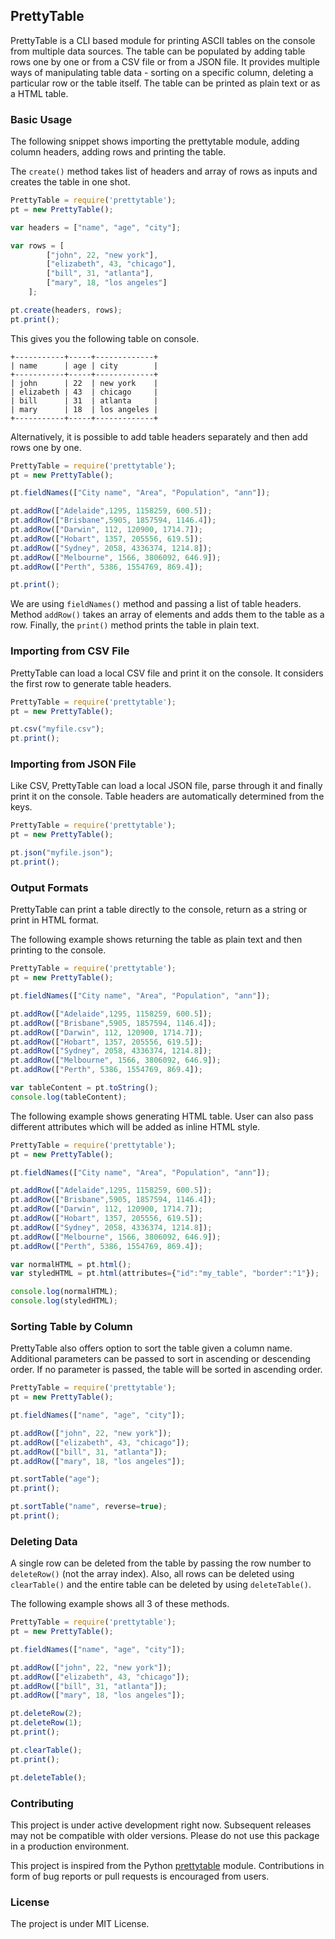 ## PrettyTable

PrettyTable is a CLI based module for printing ASCII tables on the console from multiple data sources. The table can be populated by adding table rows one by one or from a CSV file or from a JSON file. It provides multiple ways of manipulating table data - sorting on a specific column, deleting a particular row or the table itself. The table can be printed as plain text or as a HTML table.

### Basic Usage

The following snippet shows importing the prettytable module, adding column headers, adding rows and printing the table.

The `create()` method takes list of headers and array of rows as inputs and creates the table in one shot.

```javascript
PrettyTable = require('prettytable');
pt = new PrettyTable();

var headers = ["name", "age", "city"];

var rows = [
        ["john", 22, "new york"],
        ["elizabeth", 43, "chicago"],
        ["bill", 31, "atlanta"],
        ["mary", 18, "los angeles"]
    ];

pt.create(headers, rows);
pt.print();
```

This gives you the following table on console.

```
+-----------+-----+-------------+
| name      | age | city        |
+-----------+-----+-------------+
| john      | 22  | new york    |
| elizabeth | 43  | chicago     |
| bill      | 31  | atlanta     |
| mary      | 18  | los angeles |
+-----------+-----+-------------+
```

Alternatively, it is possible to add table headers separately and then add rows one by one.

```javascript
PrettyTable = require('prettytable');
pt = new PrettyTable();

pt.fieldNames(["City name", "Area", "Population", "ann"]);

pt.addRow(["Adelaide",1295, 1158259, 600.5]);
pt.addRow(["Brisbane",5905, 1857594, 1146.4]);
pt.addRow(["Darwin", 112, 120900, 1714.7]);
pt.addRow(["Hobart", 1357, 205556, 619.5]);
pt.addRow(["Sydney", 2058, 4336374, 1214.8]);
pt.addRow(["Melbourne", 1566, 3806092, 646.9]);
pt.addRow(["Perth", 5386, 1554769, 869.4]);

pt.print();
```

We are using `fieldNames()` method and passing a list of table headers. Method `addRow()` takes an array of elements and adds them to the table as a row. Finally, the `print()` method prints the table in plain text.

### Importing from CSV File

PrettyTable can load a local CSV file and print it on the console. It considers the first row to generate table headers.

```javascript
PrettyTable = require('prettytable');
pt = new PrettyTable();

pt.csv("myfile.csv");
pt.print();
```

### Importing from JSON File

Like CSV, PrettyTable can load a local JSON file, parse through it and finally print it on the console. Table headers are automatically determined from the keys.

```javascript
PrettyTable = require('prettytable');
pt = new PrettyTable();

pt.json("myfile.json");
pt.print();
```

### Output Formats

PrettyTable can print a table directly to the console, return as a string or print in HTML format.

The following example shows returning the table as plain text and then printing to the console.

```javascript
PrettyTable = require('prettytable');
pt = new PrettyTable();

pt.fieldNames(["City name", "Area", "Population", "ann"]);

pt.addRow(["Adelaide",1295, 1158259, 600.5]);
pt.addRow(["Brisbane",5905, 1857594, 1146.4]);
pt.addRow(["Darwin", 112, 120900, 1714.7]);
pt.addRow(["Hobart", 1357, 205556, 619.5]);
pt.addRow(["Sydney", 2058, 4336374, 1214.8]);
pt.addRow(["Melbourne", 1566, 3806092, 646.9]);
pt.addRow(["Perth", 5386, 1554769, 869.4]);

var tableContent = pt.toString();
console.log(tableContent);
```

The following example shows generating HTML table. User can also pass different attributes which will be added as inline HTML style.

```javascript
PrettyTable = require('prettytable');
pt = new PrettyTable();

pt.fieldNames(["City name", "Area", "Population", "ann"]);

pt.addRow(["Adelaide",1295, 1158259, 600.5]);
pt.addRow(["Brisbane",5905, 1857594, 1146.4]);
pt.addRow(["Darwin", 112, 120900, 1714.7]);
pt.addRow(["Hobart", 1357, 205556, 619.5]);
pt.addRow(["Sydney", 2058, 4336374, 1214.8]);
pt.addRow(["Melbourne", 1566, 3806092, 646.9]);
pt.addRow(["Perth", 5386, 1554769, 869.4]);

var normalHTML = pt.html();
var styledHTML = pt.html(attributes={"id":"my_table", "border":"1"});

console.log(normalHTML);
console.log(styledHTML);
```

### Sorting Table by Column

PrettyTable also offers option to sort the table given a column name. Additional parameters can be passed to sort in ascending or descending order. If no parameter is passed, the table will be sorted in ascending order.

```javascript
PrettyTable = require('prettytable');
pt = new PrettyTable();

pt.fieldNames(["name", "age", "city"]);

pt.addRow(["john", 22, "new york"]);
pt.addRow(["elizabeth", 43, "chicago"]);
pt.addRow(["bill", 31, "atlanta"]);
pt.addRow(["mary", 18, "los angeles"]);

pt.sortTable("age");
pt.print();

pt.sortTable("name", reverse=true);
pt.print();
```

### Deleting Data

A single row can be deleted from the table by passing the row number to `deleteRow()` (not the array index). Also, all rows can be deleted using `clearTable()` and the entire table can be deleted by using `deleteTable()`.

The following example shows all 3 of these methods.

```javascript
PrettyTable = require('prettytable');
pt = new PrettyTable();

pt.fieldNames(["name", "age", "city"]);

pt.addRow(["john", 22, "new york"]);
pt.addRow(["elizabeth", 43, "chicago"]);
pt.addRow(["bill", 31, "atlanta"]);
pt.addRow(["mary", 18, "los angeles"]);

pt.deleteRow(2);
pt.deleteRow(1);
pt.print();

pt.clearTable();
pt.print();

pt.deleteTable();
```

### Contributing

This project is under active development right now. Subsequent releases may not be compatible with older versions. Please do not use this package in a production environment.

This project is inspired from the Python [prettytable](https://code.google.com/p/prettytable/) module. Contributions in form of bug reports or pull requests is encouraged from users.

### License

The project is under MIT License.
